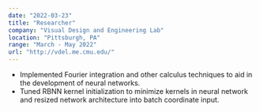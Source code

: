 ```yaml
---
date: "2022-03-23"
title: "Researcher"
company: "Visual Design and Engineering Lab"
location: "Pittsburgh, PA"
range: "March - May 2022"
url: "http://vdel.me.cmu.edu/"
---
```


*  Implemented Fourier integration and other calculus techniques to aid in the development of neural networks.
*  Tuned RBNN kernel initialization to minimize kernels in neural network and resized network architecture into batch coordinate input.

 